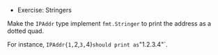 * Exercise: Stringers

Make the `IPAddr` type implement `fmt.Stringer` to print the address as
a dotted quad.

For instance, `IPAddr{1,`2,`3,`4}` should print as `"1.2.3.4"`.
